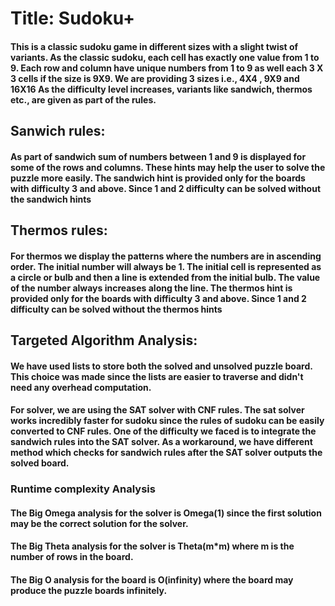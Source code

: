 # Title: Sudoku+
 
#### This is a classic sudoku game in different sizes with a slight twist of variants. As the classic sudoku, each cell has exactly one value from 1 to 9. Each row and column have unique numbers from 1 to 9 as well each 3 X 3 cells if the size is 9X9. We are providing 3 sizes i.e., 4X4 , 9X9 and 16X16 As the difficulty level increases, variants like sandwich, thermos etc., are given as part of the rules. 


## Sanwich rules:
#### As part of sandwich sum of numbers between 1 and 9 is displayed for some of the rows and columns. These hints may help the user to solve the puzzle more easily. The sandwich hint is provided only for the boards with difficulty 3 and above. Since 1 and 2 difficulty can be solved without the sandwich hints


## Thermos rules:
#### For thermos we display the patterns where the numbers are in ascending order. The initial number will always be 1. The initial cell is represented as a circle or bulb and then a line is extended from the initial bulb. The value of the number always increases along the line. The thermos hint is provided only for the boards with difficulty 3 and above. Since 1 and 2 difficulty can be solved without the thermos hints

## Targeted Algorithm Analysis:

#### We have used lists to store both the solved and unsolved puzzle board. This choice was made since the lists are easier to traverse and didn't need any overhead computation.

#### For solver, we are using the SAT solver with CNF rules. The sat solver works incredibly faster for sudoku since the rules of sudoku can be easily converted to CNF rules. One of the difficulty we faced is to integrate the sandwich rules into the SAT solver. As a workaround, we have different method which checks for sandwich rules after the SAT solver outputs the solved board. 


### Runtime complexity Analysis
#### The Big Omega analysis for the solver is Omega(1) since the first solution may be the correct solution for the solver. 

#### The Big Theta analysis for the solver is Theta(m*m) where m is the number of rows in the board. 

#### The Big O analysis for the board is O(infinity) where the board may produce the puzzle boards infinitely.

